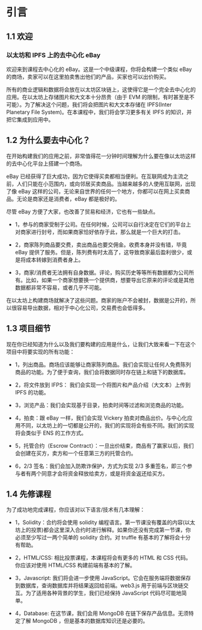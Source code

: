 # 引言

## 1.1 欢迎

### 以太坊和 IPFS 上的去中心化 eBay

欢迎来到课程去中心化的 eBay。这是一个中级课程，你将会构建一个类似 eBay 的商场，卖家可以在这里拍卖售出他们的产品，买家也可以出价购买。

所有的商业逻辑和数据将会放在以太坊区块链上，这使得它是一个完全去中心化的应用。在以太坊上存储图片和大文本十分昂贵（由于 EVM 的限制，有时甚至是不可能）。为了解决这个问题，我们将会把图片和大文本存储在 IPFS(Inter Planetary File System)。在本课程中，我们将会学习更多有关 IPFS 的知识，并把它集成到应用中。

## 1.2 为什么要去中心化？

在开始构建我们的应用之前，非常值得花一分钟时间理解为什么要在像以太坊这样的去中心化平台上搭建一个商场。

eBay 已经获得了巨大成功，因为它使得买卖都相当便利。在互联网成为主流之前，人们只能在小范围内，或向邻居买卖商品。当越来越多的人使用互联网，出现了像 eBay 这样的公司，无论来自世界的任何一个地方，你都可以在网上买卖商品。无论是商家还是消费者，eBay 都是极好的。

尽管 eBay 方便了大家，也改善了贸易和经济，它也有一些缺点。

  - 1，参与的商家受制于公司。在任何时候，公司可以自行决定在它们的平台上对商家进行封号，而如果商家恰好依存于此，那么就是一个巨大的打击。

  - 2，商家陈列商品要交费，卖出商品也要交佣金。收费本身并没有错，毕竟 eBay 提供了服务。但是，陈列费有时太高了，这导致商家最后盈利很少，或是将成本转嫁到消费者身上。

  - 3，商家/消费者无法拥有自身数据。评论，购买历史等等所有数据都为公司所有。比如，如果一个商家想要换一个提供商，想要导出它原来的评论或是其他数据都非常不容易，或者几乎不可能。

在以太坊上构建商场就解决了这些问题。商家的账户不会被封，数据是公开的，所以很容易导出数据，相对于中心化公司，交易费也会低得多。

## 1.3 项目细节

现在你已经知道为什么以及我们要构建的应用是什么，让我们大致来看一下在这个项目中将要实现的所有功能：

  - 1，列出商品。商场应该能够让商家陈列商品。我们会实现让任何人免费陈列商品的功能。为了便于查询，我们会将数据同时存在链上和链下的数据库。

  - 2，将文件放到 IFPS： 我们会实现一个将图片和产品介绍（大文本）上传到 IPFS 的功能。

  - 3，浏览产品：我们会实现基于目录，拍卖时间等过滤和浏览商品的功能。

  - 4，拍卖：跟 eBay 一样，我们会实现 Vickery 拍卖对商品出价。与中心化应用不同，以太坊上的一切都是公开的，我们的实现将会有些不同。我们的实现将会类似于 ENS 的工作方式。

  - 5，托管合约（Escrow Contract）：一旦出价结束，商品有了赢家以后，我们会创建在买方，卖方和一个任意第三方的托管合约。

  - 6，2/3 签名：我们会加入防欺诈保护，方式为实现 2/3 多重签名，即三个参与者有两个同意才会将资金释放给卖方，或是将资金返还给买方。

## 1.4 先修课程

为了成功地完成课程，你应该对以下语言/技术有几本理解：

  - 1，Solidity：合约将会使用 solidity 编程语言。第一节课没有覆盖的内容(以太坊上的投票)都会这里深入合约时进行解释。如果你还没有完成第一节课，你必须至少写过一两个简单的 solidity 合约。对 truffle 有基本的了解将会十分有帮助。

  - 2，HTML/CSS: 相比投票课程，本课程将会有更多的 HTML 和 CSS 代码。你应该对使用 HTML/CSS 构建前端有基本的了解。

  - 3，Javascript: 我们将会进一步使用 JavaScript。它会在服务端将数据保存到数据库，查询数据库并将结果返回给前端。web3.js 用于前端与区块链交互。为了适用各种背景的学生，我们已经保持 JavaScript 代码尽可能地简单。

  - 4，Database: 在这节课，我们会用 MongoDB 在链下保存产品信息。无须特定了解 MongoDB ，但是基本的数据库知识还是必要的。
